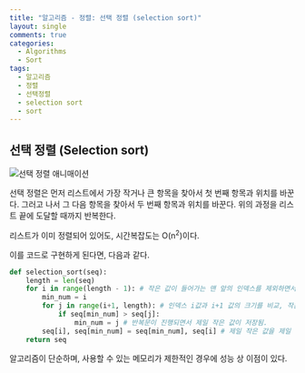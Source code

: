 ```yaml
---
title: "알고리즘 - 정렬: 선택 정렬 (selection sort)"
layout: single
comments: true
categories:
  - Algorithms
  - Sort
tags:
  - 알고리즘
  - 정렬
  - 선택정렬
  - selection sort
  - sort
---
```


## **선택 정렬 (Selection sort)**

![선택 정렬 애니매이션](https://upload.wikimedia.org/wikipedia/commons/b/b0/Selection_sort_animation.gif)

선택 정렬은 먼저 리스트에서 가장 작거나 큰 항목을 찾아서 첫 번째 항목과 위치를 바꾼다.
그러고 나서 그 다음 항목을 찾아서 두 번째 항목과 위치를 바꾼다.
위의 과정을 리스트 끝에 도달할 때까지 반복한다.

리스트가 이미 정렬되어 있어도, 시간복잡도는 O(n<sup>2</sup>)이다.

이를 코드로 구현하게 된다면, 다음과 같다.
```python
def selection_sort(seq):
    length = len(seq)
    for i in range(length - 1): # 작은 값이 들어가는 맨 앞의 인덱스를 제외하면서 진행됨.
        min_num = i
        for j in range(i+1, length): # 인덱스 i값과 i+1 값의 크기를 비교, 작은 값을 저장.
            if seq[min_num] > seq[j]:
                min_num = j # 반복문이 진행되면서 제일 작은 값이 저장됨.
        seq[i], seq[min_num] = seq[min_num], seq[i] # 제일 작은 값을 제일 앞에서부터 순서대로 저장
    return seq
```

알고리즘이 단순하며,
사용할 수 있는 메모리가 제한적인 경우에 성능 상 이점이 있다.

